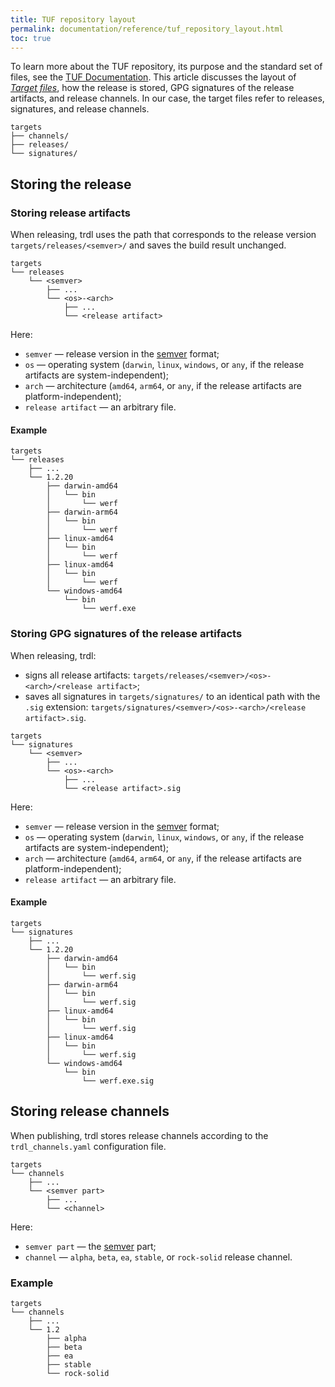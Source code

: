 ```yaml
---
title: TUF repository layout
permalink: documentation/reference/tuf_repository_layout.html
toc: true
---
```


To learn more about the TUF repository, its purpose and the standard set of files, see the [TUF Documentation](https://theupdateframework.github.io/specification/latest/#the-repository). This article discusses the layout of [_Target files_](https://theupdateframework.github.io/specification/latest/#target-files), how the release is stored, GPG signatures of the release artifacts, and release channels. In our case, the target files refer to releases, signatures, and release channels.

```
targets
├── channels/
├── releases/
└── signatures/
```

## Storing the release

### Storing release artifacts

When releasing, trdl uses the path that corresponds to the release version `targets/releases/<semver>/` and saves the build result unchanged.

```
targets
└── releases
    └── <semver>
        ├── ...
        └── <os>-<arch>
            ├── ...
            └── <release artifact>
```

Here:

- `semver` — release version in the [semver](https://semver.org/) format;
- `os` — operating system (`darwin`, `linux`, `windows`, or `any`, if the release artifacts are system-independent);
- `arch` — architecture (`amd64`, `arm64`, or `any`, if the release artifacts are platform-independent);
- `release artifact` — an arbitrary file.

#### Example

```
targets
└── releases
    ├── ...
    └── 1.2.20
        ├── darwin-amd64
        │   └── bin
        │       └── werf
        ├── darwin-arm64
        │   └── bin
        │       └── werf
        ├── linux-amd64
        │   └── bin
        │       └── werf
        ├── linux-amd64
        │   └── bin
        │       └── werf
        └── windows-amd64
            └── bin
                └── werf.exe
```

### Storing GPG signatures of the release artifacts

When releasing, trdl:
* signs all release artifacts: `targets/releases/<semver>/<os>-<arch>/<release artifact>`;
* saves all signatures in `targets/signatures/` to an identical path with the `.sig` extension: `targets/signatures/<semver>/<os>-<arch>/<release artifact>.sig`.

```
targets
└── signatures
    └── <semver>
        ├── ...
        └── <os>-<arch>
            ├── ...
            └── <release artifact>.sig
```

Here:

- `semver` — release version in the [semver](https://semver.org/) format;
- `os` — operating system (`darwin`, `linux`, `windows`, or `any`, if the release artifacts are system-independent);
- `arch` — architecture (`amd64`, `arm64`, or `any`, if the release artifacts are platform-independent);
- `release artifact` — an arbitrary file.

#### Example

```
targets
└── signatures
    ├── ...
    └── 1.2.20
        ├── darwin-amd64
        │   └── bin
        │       └── werf.sig
        ├── darwin-arm64
        │   └── bin
        │       └── werf.sig
        ├── linux-amd64
        │   └── bin
        │       └── werf.sig
        ├── linux-amd64
        │   └── bin
        │       └── werf.sig
        └── windows-amd64
            └── bin
                └── werf.exe.sig
```

## Storing release channels

When publishing, trdl stores release channels according to the `trdl_channels.yaml` configuration file.

```
targets
└── channels
    ├── ...
    └── <semver part>
        ├── ...
        └── <channel>
```

Here:

- `semver part` — the [semver](https://semver.org/) part;
- `channel` — `alpha`, `beta`, `ea`, `stable`, or `rock-solid` release channel. 

### Example

```
targets
└── channels
    ├── ...
    └── 1.2
        ├── alpha
        ├── beta
        ├── ea
        ├── stable
        └── rock-solid
```

